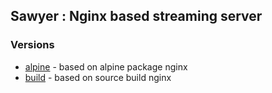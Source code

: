 ## Sawyer : Nginx based streaming server


### Versions
- [alpine](https://github.com/sikang99/sawyer/tree/main/alpine) - based on alpine package nginx
- [build](ihttps://github.com/sikang99/sawyer/tree/main/build) - based on source build nginx

